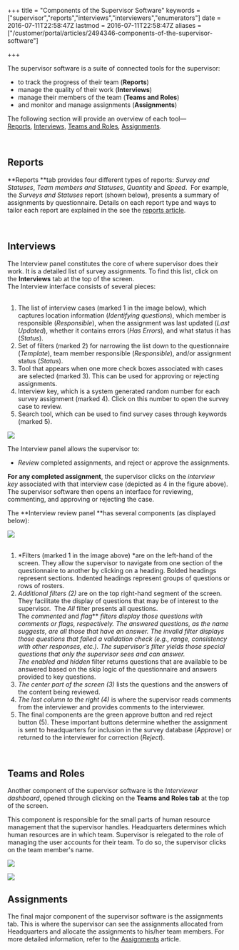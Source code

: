 +++
title = "Components of the Supervisor Software"
keywords = ["supervisor","reports","interviews","interviewers","enumerators"]
date = 2016-07-11T22:58:47Z
lastmod = 2016-07-11T22:58:47Z
aliases = ["/customer/portal/articles/2494346-components-of-the-supervisor-software"]

+++

The supervisor software is a suite of connected tools for the
supervisor:

-   to track the progress of their team (**Reports**)
-   manage the quality of their work (**Interviews**)
-   manage their members of the team (**Teams and Roles**)
-   and monitor and manage assignments (**Assignments**)

  
The following section will provide an overview of each
tool—[Reports](#Reports), [Interviews,](#Interviews) [Teams and
Roles](#Teams), [Assignments](#Assignments).  
  
 

<span id="Reports"></span>Reports
---------------------------------

  
**Reports **tab provides four different types of reports: *Survey and
Statuses*, *Team members and Statuses*, *Quantity* and *Speed*.  For
example, the *Surveys and Statuses* report (shown below), presents a
summary of assignments by questionnaire. Details on each report type and
ways to tailor each report are explained in the see the [reports
article](/supervisor/see-the-overall-progress-of-data-collection).  
  
 

<span id="Interviews"></span>Interviews
---------------------------------------

  
The Interview panel constitutes the core of where supervisor does their
work. It is a detailed list of survey assignments. To find this list,
click on the **Interviews** tab at the top of the screen.  
The Interview interface consists of several pieces:  
 

1.  The list of interview cases (marked 1 in the image below), which
    captures location information (*Identifying questions*), which
    member is responsible (*Responsible*), when the assignment was last
    updated <span class="underline">(</span>*Last Updated*), whether it
    contains errors (*Has Errors*), and what status it has (*Status*).
2.  Set of filters (marked 2) for narrowing the list down to the
    questionnaire (*Template*), team member responsible (*Responsible*),
    and/or assignment status (*Status*).
3.  Tool that appears when one more check boxes associated with cases
    are selected (marked 3). This can be used for approving or rejecting
    assignments. 
4.  Interview key, which is a system generated random number for each
    survey assignment (marked 4). Click on this number to open the
    survey case to review. 
5.  Search tool, which can be used to find survey cases through keywords
    (marked 5).  

![](/images/772945.png)  
  
  
  
The Interview panel allows the supervisor to:

-   *Review* completed assignments, and reject or approve the
    assignments.

  
**For any completed assignment**, the supervisor clicks on
the *interview key* associated with that interview case (depicted as 4
in the figure above). The supervisor software then opens an interface
for reviewing, commenting, and approving or rejecting the case.  
  
The **Interview review panel **has several components (as displayed
below):  
  
![](/images/772958.png)  
 

1.  *Filters (marked 1 in the image above) *are on the left-hand of the
    screen. They allow the supervisor to navigate from one section of
    the questionnaire to another by clicking on a heading. Bolded
    headings represent sections. Indented headings represent groups of
    questions or rows of rosters.
2.  *Additional filters (2)* are on the top right-hand segment of the
    screen. They facilitate the display of questions that may be of
    interest to the supervisor.  The *All* filter presents all
    questions. The *commented* and *flag*** **filters display those
    questions with comments or flags, respectively.
    The *answered* questions, as the name suggests, are all those that
    have an answer. The *invalid* filter displays those questions that
    failed a validation check (e.g., range, consistency with other
    responses, etc.). The *supervisor’s* filter yields those special
    questions that only the supervisor sees and can answer.
    The *enabled* and* hidden* filter returns questions that are
    available to be answered based on the skip logic of the
    questionnaire and answers provided to key questions.
3.  *The center part of the screen (3)* lists the questions and the
    answers of the content being reviewed.
4.  *The last column to the right (4)* is where the supervisor reads
    comments from the interviewer and provides comments to the
    interviewer.
5.  The final components are the green approve button and red reject
    button (5). These important buttons determine whether the assignment
    is sent to headquarters for inclusion in the survey database
    (*Approve*) or returned to the interviewer for correction
    (*Reject*).

 

<span id="Teams"></span>Teams and Roles
---------------------------------------

  
Another component of the supervisor software is the *Interviewer
dashboard*, opened through clicking on the **Teams and Roles tab** at
the top of the screen.  
  
This component is responsible for the small parts of human resource
management that the supervisor handles. Headquarters determines which
human resources are in which team. Supervisor is relegated to the role
of managing the user accounts for their team. To do so, the supervisor
clicks on the team member's name.  
  
![](/images/772959.png)  
  
  
![](/images/772960.png)

<span id="Assignments"></span>Assignments
-----------------------------------------

The final major component of the supervisor software is the assignments
tab. This is where the supervisor can see the assignments allocated from
Headquarters and allocate the assignments to his/her team members. For
more detailed information, refer to the
[Assignments](/supervisor/distribute-an-assignment) article.
